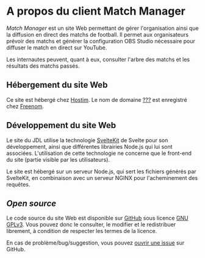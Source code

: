 # A propos du client Match Manager

*Match Manager* est un site Web permettant de gérer l'organisation ainsi que la diffusion en direct des matchs de football. Il permet aux organisateurs prévoir des matchs et générer la configuration OBS Studio nécessaire pour diffuser le match en direct sur YouTube.

Les internautes peuvent, quant à eux, consulter l'arbre des matchs et les résultats des matchs passés.

## Hébergement du site Web

Ce site est hébergé chez [Hostim](https://hostim.fr).
Le nom de domaine [???](???) est enregistré chez [Freenom](https://freenom.com).

## Développement du site Web

Le site du JDL utilise la technologie [SvelteKit](https://kit.svelte.dev) de Svelte pour son développement, ainsi que différentes librairies Node.js qui lui sont associées. L'utilisation de cette technologie ne concerne que le front-end du site (partie visible par les utilisateurs).

Le site est hébergé sur un serveur Node.js, qui sert les fichiers générés par SvelteKit, en combinaison avec un serveur NGINX pour l'acheminement des requêtes.

## *Open source*

Le code source du site Web est disponible sur [GitHub](/https://github.com/Le-JDL-La-Roche/Match-Manager-Client) sous licence [GNU GPLv3](https://github.com/Le-JDL-La-Roche/Match-Manager-Client/blob/main/LICENSE). Vous pouvez donc le consulter, le modifier et le redistribuer librement, à condition de respecter les termes de la licence.

En cas de problème/bug/suggestion, vous pouvez [ouvrir une issue](https://github.com/Le-JDL-La-Roche/Match-Manager-Client/issues) sur GitHub.
